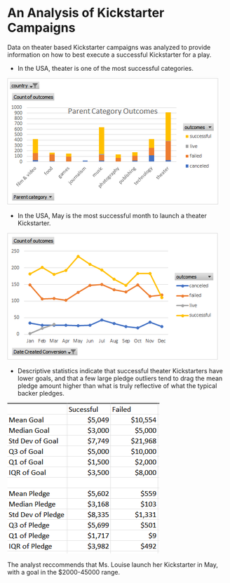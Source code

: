 # An Analysis of Kickstarter Campaigns

Data on theater based Kickstarter campaigns was analyzed to provide information on how to best execute a successful Kickstarter for a play.

* In the USA, theater is one of the most successful categories.

![Category Outcomes bar graph](https://github.com/cbeckler/kickstarter-analysis/blob/main/Parent%20Category%20Outcomes.png)

* In the USA, May is the most successful month to launch a theater Kickstarter.

![Outcomes by Month line graph](https://github.com/cbeckler/kickstarter-analysis/blob/main/Outcomes%20by%20Month.png)

* Descriptive statistics indicate that successful theater Kickstarters have lower goals, and that a few large pledge outliers tend to drag the mean pledge amount higher than what is truly reflective of what the typical backer pledges.

![Descriptive Stats](https://github.com/cbeckler/kickstarter-analysis/blob/main/Descriptive%20Stats.png)

The analyst reccommends that Ms. Louise launch her Kickstarter in May, with a goal in the $2000-45000 range. 
